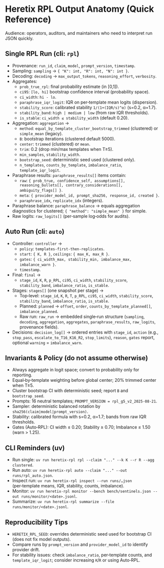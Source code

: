 # Heretix RPL Output Anatomy (Quick Reference)

Audience: operators, auditors, and maintainers who need to interpret run JSON quickly.

## Single RPL Run (cli: `rpl`)

- Provenance: `run_id`, `claim`, `model`, `prompt_version`, `timestamp`.
- Sampling: `sampling` → `{ "K": int, "R": int, "N": int }`.
- Decoding: `decoding` → `max_output_tokens`, `reasoning_effort`, `verbosity`.
- Aggregates:
  - `prob_true_rpl`: final probability estimate (in [0,1]).
  - `ci95`: `[lo, hi]` bootstrap confidence interval (probability space).
  - `ci_width`: `hi - lo`.
  - `paraphrase_iqr_logit`: IQR on per‑template mean logits (dispersion).
  - `stability_score`: calibrated stability `1/(1+(IQR/s)^α)` (s=0.2, α=1.7).
  - `stability_band`: `high | medium | low` (from raw IQR thresholds).
  - `is_stable`: `ci_width ≤ stability_width` (default 0.20).
- Aggregation: `aggregation` →
  - `method`: `equal_by_template_cluster_bootstrap_trimmed` (clustered) or `simple_mean` (legacy).
  - `B`: bootstrap iterations (clustered default 5000).
  - `center`: `trimmed` (clustered) or `mean`.
  - `trim`: 0.2 (drop min/max templates when T≥5).
  - `min_samples`, `stability_width`.
  - `bootstrap_seed`: deterministic seed used (clustered only).
  - `n_templates`, `counts_by_template`, `imbalance_ratio`, `template_iqr_logit`.
- Paraphrase results: `paraphrase_results[]` items contain:
  - `raw`: `{ prob_true, confidence_self, assumptions[], reasoning_bullets[], contrary_considerations[], ambiguity_flags[] }`.
  - `meta`: `{ provider_model_id, prompt_sha256, response_id, created }`.
  - `paraphrase_idx`, `replicate_idx` (integers).
- Paraphrase balance: `paraphrase_balance` → equals aggregation diagnostics for clustered; `{ "method": "simple_mean" }` for simple.
- Raw logits: `raw_logits[]` (per‑sample log‑odds for audits).

## Auto Run (cli: `auto`)

- Controller: `controller` →
  - `policy`: `templates-first-then-replicates`.
  - `start`: `{ K, R }`, `ceilings`: `{ max_K, max_R }`.
  - `gates`: `{ ci_width_max, stability_min, imbalance_max, imbalance_warn }`.
  - `timestamp`.
- Final: `final` →
  - `stage_id`, `K`, `R`, `p_RPL`, `ci95`, `ci_width`, `stability_score`, `stability_band`, `imbalance_ratio`, `is_stable`.
- Stages: `stages[]` (one snapshot per stage) →
  - Top‑level: `stage_id`, `K`, `R`, `T`, `p_RPL`, `ci95`, `ci_width`, `stability_score`, `stability_band`, `imbalance_ratio`, `is_stable`.
  - Planned: `planned` → `offset`, `order`, `counts_by_template_planned[]`, `imbalance_planned`.
  - Raw run: `raw_run` → embedded single‑run structure (`sampling`, `decoding`, `aggregation`, `aggregates`, `paraphrase_results`, `raw_logits`, provenance fields).
- Decisions: `decision_log[]` → ordered entries with `stage_id`, `action` (e.g., `stop_pass`, `escalate_to_T16_K16_R2`, `stop_limits`), `reason`, `gates` report, optional `warning` = `imbalance_warn`.

## Invariants & Policy (do not assume otherwise)

- Always aggregate in logit space; convert to probability only for reporting.
- Equal‑by‑template weighting before global center; 20% trimmed center when T≥5.
- Cluster bootstrap CI with deterministic seed; report `B` and `bootstrap_seed`.
- Prompts: 16 neutral templates; `PROMPT_VERSION = rpl_g5_v2_2025-08-21`.
- Sampler: deterministic balanced rotation by `sha256(claim|model|prompt_version)`.
- Stability: calibrated formula with s=0.2, α=1.7; bands from raw IQR thresholds.
- Gates (Auto‑RPL): CI width ≤ 0.20; Stability ≥ 0.70; Imbalance ≤ 1.50 (warn > 1.25).

## CLI Reminders (uv)

- Run single: `uv run heretix-rpl rpl --claim "..." --k K --r R --agg clustered`.
- Run auto: `uv run heretix-rpl auto --claim "..." --out runs/rpl_auto.json`.
- Inspect run: `uv run heretix-rpl inspect --run runs/…json` (per‑template means, IQR, stability, counts, imbalance).
- Monitor: `uv run heretix-rpl monitor --bench bench/sentinels.json --out runs/monitor/<date>.jsonl`.
- Summarize: `uv run heretix-rpl summarize --file runs/monitor/<date>.jsonl`.

## Reproducibility Tips

- `HERETIX_RPL_SEED`: overrides deterministic seed used for bootstrap CI (does not fix model outputs).
- Compare runs by `prompt_version` and `provider_model_id` to identify provider drift.
- For stability issues: check `imbalance_ratio`, per‑template counts, and `template_iqr_logit`; consider increasing `K`/`R` or using Auto‑RPL.
